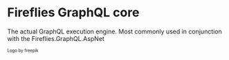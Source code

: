 ﻿# Fireflies GraphQL core

The actual GraphQL execution engine. Most commonly used in conjunction with the Fireflies.GraphQL.AspNet

<sup><sup>Logo by freepik</sup></sup>